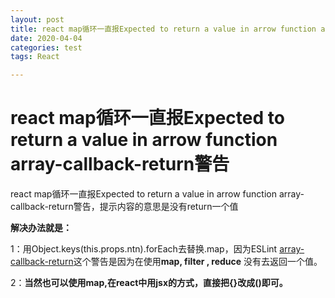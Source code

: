 ```yaml
---
layout: post
title: react map循环一直报Expected to return a value in arrow function array-callback-return警告
date: 2020-04-04
categories: test
tags: React

---
```


# react map循环一直报Expected to return a value in arrow function array-callback-return警告

react map循环一直报Expected to return a value in arrow function array-callback-return警告，提示内容的意思是没有return一个值

**解决办法就是：**

1：用Object.keys(this.props.ntn).forEach去替换.map，因为ESLint [array-callback-return](http://eslint.org/docs/rules/array-callback-return)这个警告是因为在使用**map, filter , reduce** 没有去返回一个值。

2：**当然也可以使用map,在react中用jsx的方式，直接把{}改成()即可。**